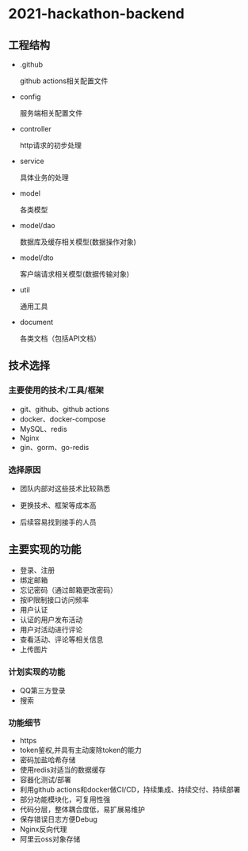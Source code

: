 # 2021-hackathon-backend

## 工程结构
+ .github

  github actions相关配置文件

+ config

  服务端相关配置文件

+ controller

  http请求的初步处理

+ service

  具体业务的处理

+ model

  各类模型

+ model/dao

  数据库及缓存相关模型(数据操作对象)

+ model/dto

  客户端请求相关模型(数据传输对象)

+ util

  通用工具

+ document

  各类文档（包括API文档）

## 技术选择

### 主要使用的技术/工具/框架
+ git、github、github actions
+ docker、docker-compose
+ MySQL、redis
+ Nginx
+ gin、gorm、go-redis

### 选择原因

+ 团队内部对这些技术比较熟悉

+ 更换技术、框架等成本高

+ 后续容易找到接手的人员

## 主要实现的功能
+ 登录、注册
+ 绑定邮箱
+ 忘记密码（通过邮箱更改密码）
+ 按IP限制接口访问频率
+ 用户认证
+ 认证的用户发布活动
+ 用户对活动进行评论
+ 查看活动、评论等相关信息
+ 上传图片

### 计划实现的功能
+ QQ第三方登录
+ 搜索

### 功能细节
+ https
+ token鉴权,并具有主动废除token的能力
+ 密码加盐哈希存储
+ 使用redis对适当的数据缓存
+ 容器化测试/部署
+ 利用github actions和docker做CI/CD，持续集成、持续交付、持续部署
+ 部分功能模块化，可复用性强
+ 代码分层，整体耦合度低，易扩展易维护
+ 保存错误日志方便Debug
+ Nginx反向代理
+ 阿里云oss对象存储